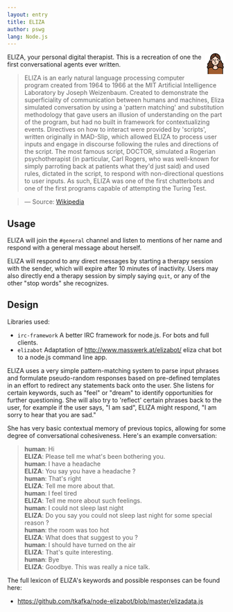 ```yaml
---
layout: entry
title: ELIZA
author: pswg
lang: Node.js
---
```


<div style="float: right"><img src="avatar.png" src="Image of Eliza"></div>

ELIZA, your personal digital therapist. This is a recreation of one the first conversational agents
ever written. 

> ELIZA is an early natural language processing computer program created from 1964 to 1966 at the
> MIT Artificial Intelligence Laboratory by Joseph Weizenbaum. Created to demonstrate the
> superficiality of communication between humans and machines, Eliza simulated conversation by
> using a 'pattern matching' and substitution methodology that gave users an illusion of
> understanding on the part of the program, but had no built in framework for contextualizing
> events. Directives on how to interact were provided by 'scripts', written originally in MAD-Slip,
> which allowed ELIZA to process user inputs and engage in discourse following the rules and
> directions of the script. The most famous script, DOCTOR, simulated a Rogerian psychotherapist
> (in particular, Carl Rogers, who was well-known for simply parroting back at patients what
> they'd just said) and used rules, dictated in the script, to respond with non-directional
> questions to user inputs. As such, ELIZA was one of the first chatterbots and one of the first
> programs capable of attempting the Turing Test.

> &mdash; Source: [Wikipedia](https://en.wikipedia.org/wiki/ELIZA)

## Usage

ELIZA will join the `#general` channel and listen to mentions of her name and respond with a
general message about herself.

ELIZA will respond to any direct messages by starting a therapy session with the sender, which
will expire after 10 minutes of inactivity. Users may also directly end a therapy session by
simply saying `quit`, or any of the other "stop words" she recognizes.

## Design

Libraries used:

- `irc-framework` A better IRC framework for node.js. For bots and full clients.
- `elizabot` Adaptation of http://www.masswerk.at/elizabot/ eliza chat bot to a node.js command
   line app.

ELIZA uses a very simple pattern-matching system to parse input phrases and formulate pseudo-random
responses based on pre-defined templates in an effort to redirect any statements back onto the
user. She listens for certain keywords, such as "feel" or "dream" to identify opportunities for
further questioning. She will also try to 'reflect' certain phrases back to the user, for example
if the user says, "I am sad", ELIZA might respond, "I am sorry to hear that you are sad."

She has very basic contextual memory of previous topics, allowing for some degree of conversational
cohesiveness. Here's an example conversation:

 > **human**: Hi  
 > **ELIZA**: Please tell me what's been bothering you.  
 > **human**: I have a headache  
 > **ELIZA**: You say you have a headache ?  
 > **human**: That's right  
 > **ELIZA**: Tell me more about that.  
 > **human**: I feel tired  
 > **ELIZA**: Tell me more about such feelings.  
 > **human**: I could not sleep last night  
 > **ELIZA**: Do you say you could not sleep last night for some special reason ?  
 > **human**: the room was too hot  
 > **ELIZA**: What does that suggest to you ?  
 > **human**: I should have turned on the air  
 > **ELIZA**: That's quite interesting.  
 > **human**: Bye  
 > **ELIZA**: Goodbye.  This was really a nice talk.

The full lexicon of ELIZA's keywords and possible responses can be found here:

 - https://github.com/tkafka/node-elizabot/blob/master/elizadata.js
